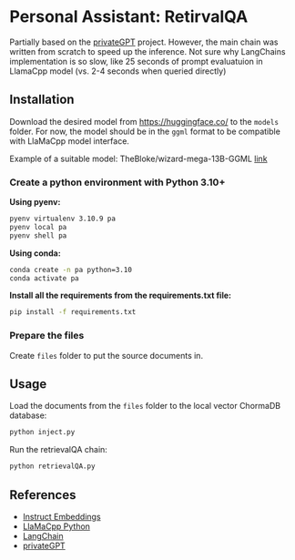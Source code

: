 # Personal Assistant: RetirvalQA

Partially based on the [privateGPT](https://github.com/imartinez/privateGPT) project.
However, the main chain was written from scratch to speed up the inference. Not sure why LangChains implementation is so slow, like 25 seconds of prompt evaluatuion in LlamaCpp model (vs. 2-4 seconds when queried directly)

## Installation

Download the desired model from <https://huggingface.co/> to the `models` folder. For now, the model should be in the `ggml` format to be compatible with LlaMaCpp model interface.

Example of a suitable model: TheBloke/wizard-mega-13B-GGML [link](https://huggingface.co/TheBloke/wizard-mega-13B-GGML)

### Create a python environment with Python 3.10+

**Using pyenv:**

```bash
pyenv virtualenv 3.10.9 pa
pyenv local pa
pyenv shell pa 
```

**Using conda:**

```bash
conda create -n pa python=3.10
conda activate pa
```

**Install all the requirements from the requirements.txt file:**

```bash
pip install -f requirements.txt
```

### Prepare the files

Create `files` folder to put the source documents in.

## Usage

Load the documents from the `files` folder to the local vector ChormaDB database:

```bash
python inject.py
```

Run the retrievalQA chain:

```bash
python retrievalQA.py
```

## References

- [Instruct Embeddings](https://arxiv.org/abs/2212.09741)
- [LlaMaCpp Python](https://github.com/abetlen/llama-cpp-python)
- [LangChain](https://github.com/hwchase17/langchain)
- [privateGPT](https://github.com/imartinez/privateGPT)
